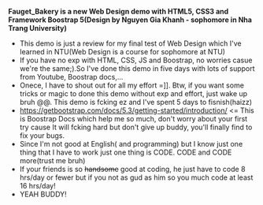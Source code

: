 **Fauget_Bakery is a new Web Design demo with HTML5, CSS3 and Framework Boostrap 5(Design by Nguyen Gia Khanh - sophomore in Nha Trang University)**
- This demo is just a review for my final test of Web Design  which I've learned in NTU(Web Design is a course for sophomore at NTU)
- If you have no exp with HTML, CSS, JS and Boostrap, no worries casue we're the same;).So I've done this demo in five days with lots of support from Youtube, Boostrap docs,...
- Onece, I have to shout out for all my effort =]]. Btw, if you want some tricks or magic to done this demo without exp and effort, just wake up bruh @@. This demo is fcking ez and I've spent 5 days to fisnish(haizz)
- https://getbootstrap.com/docs/5.3/getting-started/introduction/ <= This is Boostrap Docs which help me so much, don't worry about your first try cause It will fcking hard but don't give up buddy, you'll finally find to fix your bugs.
- Since I'm not good at English( and programming) but I know just one thing that I have to work just one thing is CODE. CODE and CODE more(trust me bruh)
- If your friends is  so ~~handsome~~ good at coding, he just have to code 8 hrs/day or fewer but if you not as gud as him so you much code at least 16 hrs/day!
- YEAH BUDDY!

    
